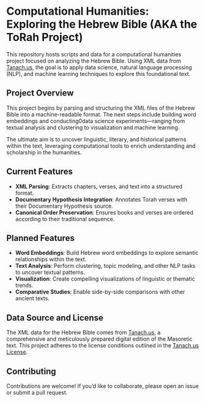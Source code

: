# Computational Humanities: Exploring the Hebrew Bible (AKA the ToRah Project)

This repository hosts scripts and data for a computational humanities project focused on analyzing the Hebrew Bible. Using XML data from [Tanach.us](https://tanach.us/), the goal is to apply data science, natural language processing (NLP), and machine learning techniques to explore this foundational text.

## Project Overview

This project begins by parsing and structuring the XML files of the Hebrew Bible into a machine-readable format. The next steps include building word embeddings and conducting0data science experiments—ranging from textual analysis and clustering to visualization and machine learning.

The ultimate aim is to uncover linguistic, literary, and historical patterns within the text, leveraging computational tools to enrich understanding and scholarship in the humanities.

## Current Features

- **XML Parsing**: Extracts chapters, verses, and text into a structured format.
- **Documentary Hypothesis Integration**: Annotates Torah verses with their Documentary Hypothesis source.
- **Canonical Order Preservation**: Ensures books and verses are ordered according to their traditional sequence.

## Planned Features

- **Word Embeddings**: Build Hebrew word embeddings to explore semantic relationships within the text.
- **Text Analysis**: Perform clustering, topic modeling, and other NLP tasks to uncover textual patterns.
- **Visualization**: Create compelling visualizations of linguistic or thematic trends.
- **Comparative Studies**: Enable side-by-side comparisons with other ancient texts.

## Data Source and License

The XML data for the Hebrew Bible comes from [Tanach.us](https://tanach.us/), a comprehensive and meticulously prepared digital edition of the Masoretic text. This project adheres to the license conditions outlined in the [Tanach.us License](https://tanach.us/License.html).

## Contributing

Contributions are welcome! If you’d like to collaborate, please open an issue or submit a pull request.